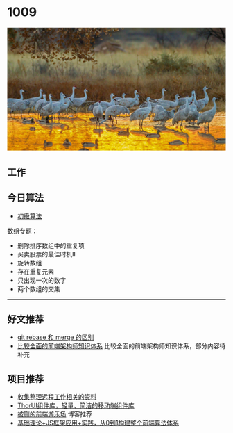 
# 1009

![](./bg-imgs/1009.jpg)

## 工作

## 今日算法

- [初级算法](https://leetcode-cn.com/leetbook/detail/top-interview-questions-easy/)

数组专题：

- 删除排序数组中的重复项
- 买卖股票的最佳时机II
- 旋转数组
- 存在重复元素
- 只出现一次的数字
- 两个数组的交集

---

## 好文推荐

- [git rebase 和 merge 的区别](https://github.com/sisterAn/JavaScript-Algorithms/issues/164)
- [比较全面的前端架构师知识体系](https://www.yuque.com/tamendujiaowojianxia/qt7l0y/zugx1t) 比较全面的前端架构师知识体系，部分内容待补充

## 项目推荐

- [收集整理远程工作相关的资料](https://github.com/greatghoul/remote-working) 
- [ThorUI组件库，轻量、简洁的移动端组件库](https://github.com/dingyong0214/ThorUI-uniapp) 
- [被删的前端游乐场](https://godbasin.github.io/front-end-playground) 博客推荐
- [基础理论+JS框架应用+实践，从0到1构建整个前端算法体系](https://github.com/sisterAn/JavaScript-Algorithms)
